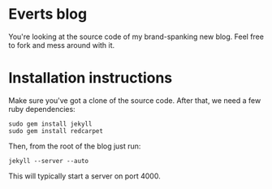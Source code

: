 Everts blog
===========

You're looking at the source code of my brand-spanking new blog.
Feel free to fork and mess around with it.

Installation instructions
=========================

Make sure you've got a clone of the source code.
After that, we need a few ruby dependencies:

```
sudo gem install jekyll
sudo gem install redcarpet
```

Then, from the root of the blog just run:

```
jekyll --server --auto
```

This will typically start a server on port 4000.
